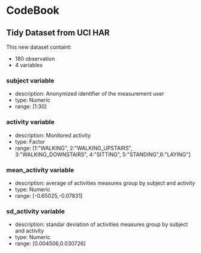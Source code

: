 # CodeBook

## Tidy Dataset from UCI HAR
This new dataset containt:
* 180 observation
* 4 variables

### subject variable
- description: Anonymized identifier of the measurement user
- type: Numeric
- range: [1:30]

### activity variable
- description: Monitored activity
- type: Factor
- range: [1:"WALKING", 2:"WALKING_UPSTAIRS", 3:"WALKING_DOWNSTAIRS", 4:"SITTING", 5:"STANDING",6:"LAYING"]

### mean_activity variable
- description: average of activities measures group by subject and activity
- type: Numeric
- range: [-0.65025,-0.07831]

### sd_activity variable
- description: standar deviation of activities measures group by subject and activity
- type: Numeric
- range: [0.004506,0.030726]
